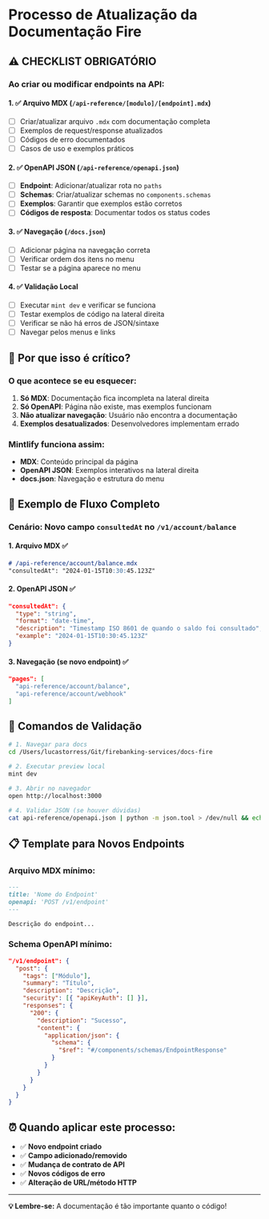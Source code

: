 # Processo de Atualização da Documentação Fire

## ⚠️ CHECKLIST OBRIGATÓRIO

### Ao criar ou modificar endpoints na API:

#### 1. ✅ **Arquivo MDX** (`/api-reference/[modulo]/[endpoint].mdx`)
- [ ] Criar/atualizar arquivo `.mdx` com documentação completa
- [ ] Exemplos de request/response atualizados
- [ ] Códigos de erro documentados
- [ ] Casos de uso e exemplos práticos

#### 2. ✅ **OpenAPI JSON** (`/api-reference/openapi.json`)
- [ ] **Endpoint**: Adicionar/atualizar rota no `paths`
- [ ] **Schemas**: Criar/atualizar schemas no `components.schemas`
- [ ] **Exemplos**: Garantir que exemplos estão corretos
- [ ] **Códigos de resposta**: Documentar todos os status codes

#### 3. ✅ **Navegação** (`/docs.json`)
- [ ] Adicionar página na navegação correta
- [ ] Verificar ordem dos itens no menu
- [ ] Testar se a página aparece no menu

#### 4. ✅ **Validação Local**
- [ ] Executar `mint dev` e verificar se funciona
- [ ] Testar exemplos de código na lateral direita
- [ ] Verificar se não há erros de JSON/sintaxe
- [ ] Navegar pelos menus e links

## 🔧 **Por que isso é crítico?**

### **O que acontece se eu esquecer:**

1. **Só MDX**: Documentação fica incompleta na lateral direita
2. **Só OpenAPI**: Página não existe, mas exemplos funcionam
3. **Não atualizar navegação**: Usuário não encontra a documentação
4. **Exemplos desatualizados**: Desenvolvedores implementam errado

### **Mintlify funciona assim:**
- **MDX**: Conteúdo principal da página
- **OpenAPI JSON**: Exemplos interativos na lateral direita
- **docs.json**: Navegação e estrutura do menu

## 📝 **Exemplo de Fluxo Completo**

### Cenário: Novo campo `consultedAt` no `/v1/account/balance`

#### 1. **Arquivo MDX** ✅
```markdown
# /api-reference/account/balance.mdx
"consultedAt": "2024-01-15T10:30:45.123Z"
```

#### 2. **OpenAPI JSON** ✅
```json
"consultedAt": {
  "type": "string",
  "format": "date-time",
  "description": "Timestamp ISO 8601 de quando o saldo foi consultado",
  "example": "2024-01-15T10:30:45.123Z"
}
```

#### 3. **Navegação** (se novo endpoint) ✅
```json
"pages": [
  "api-reference/account/balance",
  "api-reference/account/webhook"
]
```

## 🚨 **Comandos de Validação**

```bash
# 1. Navegar para docs
cd /Users/lucastorress/Git/firebanking-services/docs-fire

# 2. Executar preview local
mint dev

# 3. Abrir no navegador
open http://localhost:3000

# 4. Validar JSON (se houver dúvidas)
cat api-reference/openapi.json | python -m json.tool > /dev/null && echo "✅ JSON válido"
```

## 📋 **Template para Novos Endpoints**

### Arquivo MDX mínimo:
```markdown
---
title: 'Nome do Endpoint'
openapi: 'POST /v1/endpoint'
---

Descrição do endpoint...
```

### Schema OpenAPI mínimo:
```json
"/v1/endpoint": {
  "post": {
    "tags": ["Módulo"],
    "summary": "Título",
    "description": "Descrição",
    "security": [{ "apiKeyAuth": [] }],
    "responses": {
      "200": {
        "description": "Sucesso",
        "content": {
          "application/json": {
            "schema": {
              "$ref": "#/components/schemas/EndpointResponse"
            }
          }
        }
      }
    }
  }
}
```

## ⏰ **Quando aplicar este processo:**

- ✅ **Novo endpoint criado**
- ✅ **Campo adicionado/removido**
- ✅ **Mudança de contrato de API**
- ✅ **Novos códigos de erro**
- ✅ **Alteração de URL/método HTTP**

---

**💡 Lembre-se:** A documentação é tão importante quanto o código!